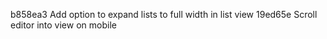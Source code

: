 b858ea3 Add option to expand lists to full width in list view
19ed65e Scroll editor into view on mobile
